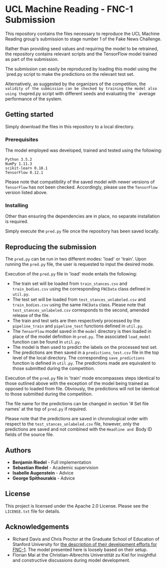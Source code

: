 # UCL Machine Reading - FNC-1 Submission

This repository contains the files necessary to reproduce the UCL
Machine Reading group's submission to stage number 1 of the Fake News
Challenge.

Rather than providing seed values and requiring the model to be
retrained, the repository contains relevant scripts and the TensorFlow
model trained as part of the submission.

The submission can easily be reproduced by loading this model using the
`pred.py script to make the predictions on the relevant test set.

Alternatively, as suggested by the organizers of the competition, the `
validity of the submission can be checked by training the model also
using the `pred.py script with different seeds and evaluating the `
average performance of the system.

## Getting started

Simply download the files in this repository to a local directory.

### Prerequisites

The model employed was developed, trained and tested using the
following:

```
Python 3.5.2
NumPy 1.11.3
scikit-learn 0.18.1
TensorFlow 0.12.1
```

Please note that compatibility of the saved model with newer versions
of `TensorFlow` has not been checked. Accordingly, please use the
`TensorFlow` version listed above.

### Installing

Other than ensuring the dependencies are in place, no separate
installation is required.

Simply execute the `pred.py` file once the repository has been
saved locally.

## Reproducing the submission

The `pred.py` can be run in two different modes: 'load' or 'train'.
Upon running the `pred.py` file, the user is requested to input
the desired mode.

Execution of the `pred.py` file in 'load' mode entails the
following:

* The train set will be loaded from `train_stances.csv` and
`train_bodies.csv` using the corresponding `FNCData` class defined in
`util.py`.
* The test set will be loaded from `test_stances_unlabeled.csv` and
`train_bodies.csv` using the same `FNCData` class. Please note that
`test_stances_unlabeled.csv` corresponds to the second, amended release
of the file.
* The train and test sets are then respectively processed by the
`pipeline_train` and `pipeline_test` functions defined in `util.py`.
* The `TensorFlow` model saved in the `model` directory is then loaded
in place of the model definition in `pred.py`. The associated
`load_model` function can be found in `util.py`.
* The model is then used to predict the labels on the processed test
set.
* The predictions are then saved in a `predictions_test.csv` file in the
top level of the local directory. The corresponding `save_predictions`
function is defined in `util.py`. The predictions made are equivalent to
those submitted during the competition.

Execution of the `pred.py` file in 'train' mode encompasses steps
identical to those outlined above with the exception of the model being
trained as opposed to loaded from file. Obviously, the predictions will
not be identical to those submitted during the competition.

The file name for the predictions can be changed in section '# Set file
names' at the top of `pred.py` if required.

Please note that the predictions are saved in chronological order with
respect to the `test_stances_unlabeled.csv` file, however, only the
predictions are saved and not combined with the `Headline and `Body ID` `
fields of the source file.

## Authors

* **Benjamin Riedel** - Full implementation
* **Sebastian Riedel** - Academic supervision
* **Isabelle Augenstein** - Advice
* **George Spithourakis** - Advice

## License

This project is licensed under the Apache 2.0 License. Please see the
`LICENSE.txt` file for details.

## Acknowledgements

* Richard Davis and Chris Proctor at the Graduate School of Education
of Stanford University for [the description of their development
efforts for FNC-1](https://web.stanford.edu/class/cs224n/reports/2761239.pdf).
The model presented here is loosely based on their
setup.
* Florian Mai at the Christian-Albrechts Universtität zu Kiel for
insightful and constructive discussions during model development.


